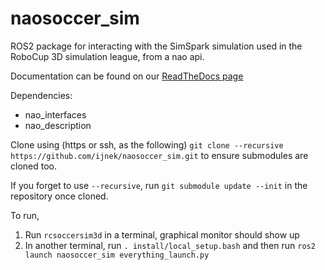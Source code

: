 # naosoccer_sim
ROS2 package for interacting with the SimSpark simulation used in the RoboCup 3D simulation league, from a nao api.

Documentation can be found on our [ReadTheDocs page](https://naosoccer-sim.readthedocs.io/)

Dependencies:
* nao_interfaces
* nao_description

Clone using (https or ssh, as the following)
`git clone --recursive https://github.com/ijnek/naosoccer_sim.git`
to ensure submodules are cloned too.

If you forget to use `--recursive`, run `git submodule update --init` in the repository once cloned.

To run,

1. Run `rcsoccersim3d` in a terminal, graphical monitor should show up
1. In another terminal, run `. install/local_setup.bash` and then run `ros2 launch naosoccer_sim everything_launch.py`
